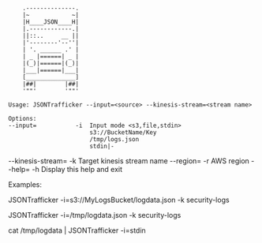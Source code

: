         .--------------.
        |~            ~|
        |H____JSON____H|
        |.------------.|
        ||::..     __ ||
        |'--------'--''|
        | '. ______ .' |
        | _ |======| _ |
        |(_)|======|(_)|
        |___|======|___|
        [______________]
        |##|        |##|
        '""'        '""'

    Usage: JSONTrafficker --input=<source> --kinesis-stream=<stream name>

    Options:
    --input=           -i  Input mode <s3,file,stdin>
                           s3://BucketName/Key
                           /tmp/logs.json
                           stdin|-

   --kinesis-stream=   -k  Target kinesis stream name
   --region=           -r  AWS region <us-west-2>
   --help=             -h  Display this help and exit

   Examples:

   JSONTrafficker -i=s3://MyLogsBucket/logdata.json -k security-logs

   JSONTrafficker -i=/tmp/logdata.json -k security-logs

   cat /tmp/logdata | JSONTrafficker -i=stdin

